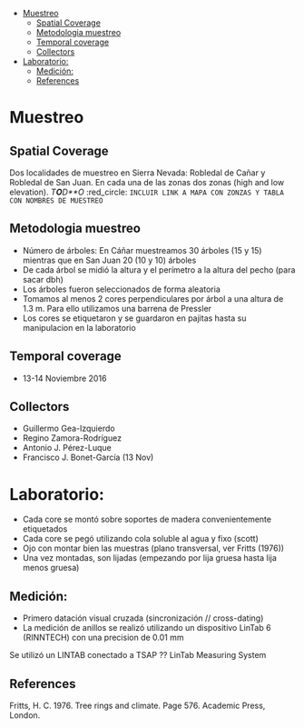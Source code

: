 -   [Muestreo](#muestreo)
    -   [Spatial Coverage](#spatial-coverage)
    -   [Metodologia muestreo](#metodologia-muestreo)
    -   [Temporal coverage](#temporal-coverage)
    -   [Collectors](#collectors)
-   [Laboratorio:](#laboratorio)
    -   [Medición:](#medicion)
    -   [References](#references)

Muestreo
========

Spatial Coverage
----------------

Dos localidades de muestreo en Sierra Nevada: Robledal de Cañar y Robledal de San Juan. En cada una de las zonas dos zonas (high and low elevation). *T**O**D**O* :red\_circle: `INCLUIR LINK A MAPA CON ZONZAS Y TABLA CON NOMBRES DE MUESTREO`

Metodologia muestreo
--------------------

-   Número de árboles: En Cáñar muestreamos 30 árboles (15 y 15) mientras que en San Juan 20 (10 y 10) árboles
-   De cada árbol se midió la altura y el perímetro a la altura del pecho (para sacar dbh)
-   Los árboles fueron seleccionados de forma aleatoria
-   Tomamos al menos 2 cores perpendiculares por árbol a una altura de 1.3 m. Para ello utilizamos una barrena de Pressler
-   Los cores se etiquetaron y se guardaron en pajitas hasta su manipulacion en la laboratorio

Temporal coverage
-----------------

-   13-14 Noviembre 2016

Collectors
----------

-   Guillermo Gea-Izquierdo
-   Regino Zamora-Rodríguez
-   Antonio J. Pérez-Luque
-   Francisco J. Bonet-García (13 Nov)

Laboratorio:
============

-   Cada core se montó sobre soportes de madera convenientemente etiquetados
-   Cada core se pegó utilizando cola soluble al agua y fixo (scott)
-   Ojo con montar bien las muestras (plano transversal, ver Fritts (1976))
-   Una vez montadas, son lijadas (empezando por lija gruesa hasta lija menos gruesa)

Medición:
---------

-   Primero datación visual cruzada (sincronización // cross-dating)
-   La medición de anillos se realizó utilizando un dispositivo LinTab 6 (RINNTECH) con una precision de 0.01 mm

Se utilizó un LINTAB conectado a TSAP ??
LinTab Measuring System

References
----------

Fritts, H. C. 1976. Tree rings and climate. Page 576. Academic Press, London.
